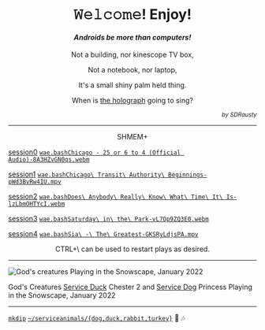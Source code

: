 <h1 align="center">𝚆𝚎𝚕𝚌𝚘𝚖𝚎! Enjoy!</h1>

<h4 align="center"><em>Androids be more than computers!</em></h4>

<p align="center">Not a building, nor kinescope TV box,</p>

<p align="center">Not a notebook, nor laptop,</p>

<p align="center">It's a small shiny palm held thing.</p>

<p align="center">When is <a href="https://github.com/buildAPKs">the holograph</a> going to sing?</p>

<p align="right"><em><sup>by SDRausty</sup></em></p>

<hr>

<p align="center">SHMEM+</p>

[session0](https://wiki.termux.com/wiki/FAQ) [`wae.bash`](https://github.com/WAE/wae/blob/master/wae.bash)[`Chicago - 25 or 6 to 4 (Official Audio)-8A3HZvGN0qs.webm`](https://github.com/TermuxArch/TermuxArch/blob/master/archlinuxconfig.bash#L1822)

[session1](https://wiki.termux.com/wiki/Software) [`wae.bash`](https://github.com/WAE/wae/blob/master/wae.bash)[`Chicago\ Transit\ Authority\ Beginnings-pWd3BvRw4IU.mpv`](https://github.com/TermuxArch/TermuxArch/blob/master/archlinuxconfig.bash#L1822)

[session2](https://wiki.termux.com/wiki/PRoot) [`wae.bash`](https://github.com/WAE/wae/blob/master/wae.bash)[`Does\ Anybody\ Really\ Know\ What\ Time\ It\ Is-lzLbmOHTYcI.webm`](https://github.com/TermuxArch/TermuxArch/blob/master/archlinuxconfig.bash#L1822)

[session3](https://wiki.termux.com/wiki/User_Interface) [`wae.bash`](https://github.com/WAE/wae/blob/master/wae.bash)[`Saturday\ in\ the\ Park-vL7Op9ZQ3E0.webm`](https://github.com/TermuxArch/TermuxArch/blob/master/archlinuxconfig.bash#L1822)

[session4](https://wiki.termux.com/wiki/Working_with_APKs) [`wae.bash`](https://github.com/WAE/wae/blob/master/wae.bash)[`Sia\ -\ The\ Greatest-GKSRyLdjsPA.mpv`](https://github.com/TermuxArch/TermuxArch/blob/master/archlinuxconfig.bash#L1822)

<p align="center">CTRL+\ can be used to restart plays as desired.</p>

<hr>

![God's creatures Playing in the Snowscape, January 2022](https://raw.githubusercontent.com/SDRausty/SDRausty/master/VID_20220107_222225.gif)

God's Creatures [Service Duck](https://github.com/serviceanimals) Chester 2 and [Service Dog](https://github.com/serviceanimals) Princess Playing in the Snowscape, January 2022

<hr>

[`mkdip`](https://github.com/TermuxArch/TermuxArch/blob/master/archlinuxconfig.bash#L229) [`~/serviceanimals/{dog,duck,rabbit,turkey}`](https://github.com/serviceanimals/) 🎵 🎶

<!-- SDRausty/README.md EOF -->
